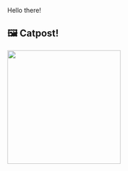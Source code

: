 Hello there!



## 🖼️ Catpost!

<sub>
    <img src="https://cdn2.thecatapi.com/images/MjA1MTYzNg.jpg" height="256">
</sub>


